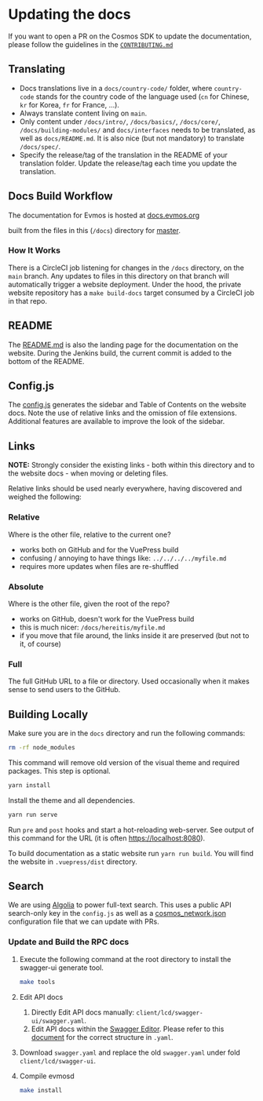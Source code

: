 # Updating the docs

If you want to open a PR on the Cosmos SDK to update the documentation, please
follow the guidelines in the
[`CONTRIBUTING.md`](https://github.com/evmos/evmos/tree/main/CONTRIBUTING.md#updating-documentation)

## Translating

*   Docs translations live in a `docs/country-code/` folder, where `country-code`
    stands for the country code of the language used (`cn` for Chinese, `kr` for
    Korea, `fr` for France, ...).
*   Always translate content living on `main`.
*   Only content under `/docs/intro/`, `/docs/basics/`, `/docs/core/`,
    `/docs/building-modules/` and `docs/interfaces` needs to be translated, as
    well as `docs/README.md`. It is also nice (but not mandatory) to translate
    `/docs/spec/`.
*   Specify the release/tag of the translation in the README of your translation
    folder. Update the release/tag each time you update the translation.

## Docs Build Workflow

The documentation for Evmos is hosted at
[docs.evmos.org](https://docs.evmos.org/)

built from the files in this (`/docs`) directory for
[master](https://github.com/evmos/evmos/tree/main/docs).

### How It Works

There is a CircleCI job listening for changes in the `/docs` directory, on the
`main` branch. Any updates to files in this directory on that branch will
automatically trigger a website deployment. Under the hood, the private website
repository has a `make build-docs` target consumed by a CircleCI job in that
repo.

## README

The [README.md](./README.md) is also the landing page for the documentation on
the website. During the Jenkins build, the current commit is added to the bottom
of the README.

## Config.js

The [config.js](./.vuepress/config.js) generates the sidebar and Table of
Contents on the website docs. Note the use of relative links and the omission of
file extensions. Additional features are available to improve the look of the
sidebar.

## Links

**NOTE:** Strongly consider the existing links - both within this directory and
to the website docs - when moving or deleting files.

Relative links should be used nearly everywhere, having discovered and weighed
the following:

### Relative

Where is the other file, relative to the current one?

*   works both on GitHub and for the VuePress build
*   confusing / annoying to have things like: `../../../../myfile.md`
*   requires more updates when files are re-shuffled

### Absolute

Where is the other file, given the root of the repo?

*   works on GitHub, doesn't work for the VuePress build
*   this is much nicer: `/docs/hereitis/myfile.md`
*   if you move that file around, the links inside it are preserved (but not to
    it, of course)

### Full

The full GitHub URL to a file or directory. Used occasionally when it makes
sense to send users to the GitHub.

## Building Locally

Make sure you are in the `docs` directory and run the following commands:

```bash
rm -rf node_modules
```

This command will remove old version of the visual theme and required packages.
This step is optional.

```bash
yarn install
```

Install the theme and all dependencies.

```bash
yarn run serve
```

<!-- markdown-link-check-disable-next-line -->

Run `pre` and `post` hooks and start a hot-reloading web-server. See output of
this command for the URL (it is often
<https://localhost:8080>).

To build documentation as a static website run `yarn run build`. You will find
the website in `.vuepress/dist` directory.

## Search

We are using [Algolia](https://www.algolia.com) to power full-text search. This
uses a public API search-only key in the `config.js` as well as a
[cosmos\_network.json](https://github.com/algolia/docsearch-configs/blob/master/configs/cosmos-sdk.json)
configuration file that we can update with PRs.

### Update and Build the RPC docs

1.  Execute the following command at the root directory to install the swagger-ui
    generate tool.

    ```bash
    make tools
    ```

2.  Edit API docs
    1.  Directly Edit API docs manually: `client/lcd/swagger-ui/swagger.yaml`.
    2.  Edit API docs within the [Swagger Editor](https://editor.swagger.io/).
        Please refer to this
        [document](https://swagger.io/docs/specification/2-0/basic-structure/) for
        the correct structure in `.yaml`.

3.  Download `swagger.yaml` and replace the old `swagger.yaml` under fold
    `client/lcd/swagger-ui`.

4.  Compile evmosd

    ```bash
    make install
    ```
